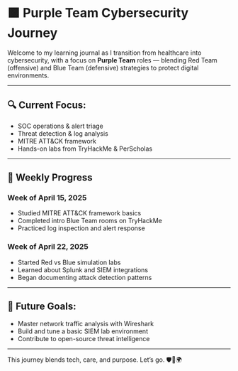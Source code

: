 # 🟪 Purple Team Cybersecurity Journey

Welcome to my learning journal as I transition from healthcare into cybersecurity, with a focus on **Purple Team** roles — blending Red Team (offensive) and Blue Team (defensive) strategies to protect digital environments.

---

## 🔍 Current Focus:
- SOC operations & alert triage  
- Threat detection & log analysis  
- MITRE ATT&CK framework  
- Hands-on labs from TryHackMe & PerScholas  

---

## 🧠 Weekly Progress

### Week of April 15, 2025
- Studied MITRE ATT&CK framework basics  
- Completed intro Blue Team rooms on TryHackMe  
- Practiced log inspection and alert response  

### Week of April 22, 2025
- Started Red vs Blue simulation labs  
- Learned about Splunk and SIEM integrations  
- Began documenting attack detection patterns  

---

## 🧾 Future Goals:
- Master network traffic analysis with Wireshark  
- Build and tune a basic SIEM lab environment  
- Contribute to open-source threat intelligence  

---

This journey blends tech, care, and purpose. Let’s go. 🛡️🧠🌍
